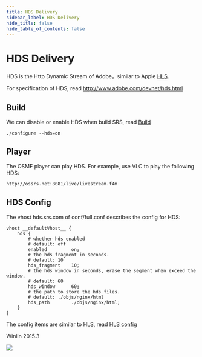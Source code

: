 ```yaml
---
title: HDS Delivery
sidebar_label: HDS Delivery
hide_title: false
hide_table_of_contents: false
---
```


# HDS Delivery

HDS is the Http Dynamic Stream of Adobe，similar to Apple [HLS](./hls.md).

For specification of HDS, read http://www.adobe.com/devnet/hds.html

## Build

We can disable or enable HDS when build SRS, read [Build](./install.md)

```
./configure --hds=on
```

## Player

The OSMF player can play HDS. For example, use VLC to play the following HDS:

```
http://ossrs.net:8081/live/livestream.f4m
```

## HDS Config

The vhost hds.srs.com of conf/full.conf describes the config for HDS:

```
vhost __defaultVhost__ {
    hds {
        # whether hds enabled
        # default: off
        enabled         on;
        # the hds fragment in seconds.
        # default: 10
        hds_fragment    10;
        # the hds window in seconds, erase the segment when exceed the window.
        # default: 60
        hds_window      60;
        # the path to store the hds files.
        # default: ./objs/nginx/html
        hds_path        ./objs/nginx/html;
    }
}
```

The config items are similar to HLS, read [HLS config](./hls.md#hls-config)

Winlin 2015.3

![](https://ossrs.io/gif/v1/sls.gif?site=ossrs.io&path=/lts/doc/en/v6/delivery-hds)


